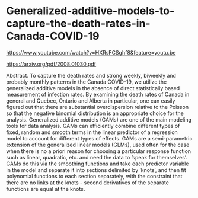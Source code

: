 # Generalized-additive-models-to-capture-the-death-rates-in-Canada-COVID-19

https://www.youtube.com/watch?v=HXRsFCSghf8&feature=youtu.be

https://arxiv.org/pdf/2008.01030.pdf

Abstract. To capture the death rates and strong weekly, biweekly and probably monthly patterns in the Canada COVID-19, we utilize the generalized
additive models in the absence of direct statistically based measurement of
infection rates. By examining the death rates of Canada in general and Quebec, Ontario and Alberta in particular, one can easily figured out that there
are substantial overdispersion relative to the Poisson so that the negative binomial distribution is an appropriate choice for the analysis. Generalized additive
models (GAMs) are one of the main modeling tools for data analysis. GAMs
can efficiently combine different types of fixed, random and smooth terms in
the linear predictor of a regression model to account for different types of effects. GAMs are a semi-parametric extension of the generalized linear models
(GLMs), used often for the case when there is no a priori reason for choosing a
particular response function such as linear, quadratic, etc. and need the data
to ’speak for themselves’. GAMs do this via the smoothing functions and take
each predictor variable in the model and separate it into sections delimited
by ’knots’, and then fit polynomial functions to each section separately, with
the constraint that there are no links at the knots - second derivatives of the
separate functions are equal at the knots.



